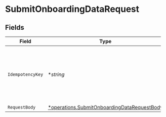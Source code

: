 # SubmitOnboardingDataRequest


## Fields

| Field                                                                                                     | Type                                                                                                      | Required                                                                                                  | Description                                                                                               | Example                                                                                                   |
| --------------------------------------------------------------------------------------------------------- | --------------------------------------------------------------------------------------------------------- | --------------------------------------------------------------------------------------------------------- | --------------------------------------------------------------------------------------------------------- | --------------------------------------------------------------------------------------------------------- |
| `IdempotencyKey`                                                                                          | **string*                                                                                                 | :heavy_minus_sign:                                                                                        | A unique key to ensure idempotent requests. This key should be a UUID v4 string.                          | 123e4567-e89b-12d3-a456-426                                                                               |
| `RequestBody`                                                                                             | [*operations.SubmitOnboardingDataRequestBody](../../models/operations/submitonboardingdatarequestbody.md) | :heavy_minus_sign:                                                                                        | N/A                                                                                                       |                                                                                                           |
